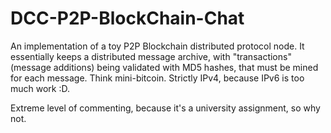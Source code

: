 # DCC-P2P-BlockChain-Chat
An implementation of a toy P2P Blockchain distributed protocol node. It essentially keeps a distributed message archive, with "transactions" (message additions) being validated with MD5 hashes, that must be mined for each message.
Think mini-bitcoin.
Strictly IPv4, because IPv6 is too much work :D.


Extreme level of commenting, because it's a university assignment, so why not.
